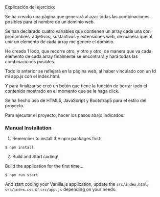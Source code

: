 Explicación del ejercicio:

Se ha creado una página que generará al azar todas las combinaciones posibles para el nombre de un dominio web.


Se han declarado cuatro variables que contienen un array cada una con pronombres, adjetivos, sustantivos y extensiones web, de manera que al unir un elemento de cada array me genere el dominio.

He creado 1 loop, que recorre otro, y otro y otro, de manera que va cada elemento de cada array finalmente se encontrará y hará todas las combinaciones posibles.

Todo lo anterior se reflejará en la página web, al haber vinculado con un Id mi app.js con el index.html.

Y para finalizar se creó un botón que tiene la función de borrar todo el contenido mostrado en el momento que se le haga click.

Se ha hecho uso de HTML5, JavaScript y Bootstrap5 para el estilo del proyecto.

Para ejecutar el proyecto, hacer los pasos abajo indicados:

### Manual Installation

1) Remember to install the npm packages first:
```
$ npm install
```

2) Build and Start coding!

Build the application for the first time...

```
$ npm run start
```

And start coding your Vanilla.js application, update the `src/index.html`, `src/index.css` or `src/app.js` depending on your needs.
